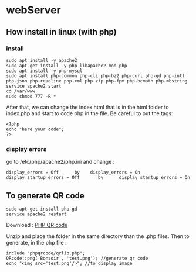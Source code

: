 # webServer
## How install in linux (with php)
### install
```
sudo apt install -y apache2
sudo apt-get install -y php libapache2-mod-php
sudo apt install -y php-mysql
sudo apt install php-common php-cli php-bz2 php-curl php-gd php-intl php-json php-readline php-xml php-zip php-fpm php-bcmath php-mbstring
service apache2 start
cd /var/www
sudo chmod 777 -R *
```
After that, we can change the index.html that is in the html folder to index.php and start to code php in the file. Be careful to put the tags:
```
<?php
echo "here your code";
?>
```
### display errors
go to /etc/php/apache2/php.ini and change :
```
display_errors = Off      by    display_errors = On
display_startup_errors = Off       by      display_startup_errors = On
```

## To generate QR code
```
sudo apt-get install php-gd
service apache2 restart
```
Download : [PHP QR code](https://sourceforge.net/projects/phpqrcode/files/)

Unzip and place the folder in the same directory than the .php files.
Then to generate, in the php file :
```
include "phpqrcode/qrlib.php";
QRcode::png('Bonsoir', 'test.png'); //generate qr code
echo "<img src='test.png'/>"; //to display image
```

